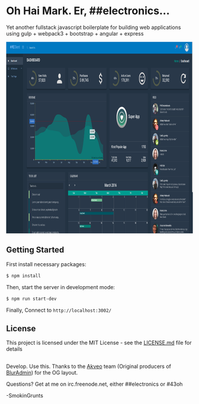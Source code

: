 # Oh Hai Mark. Er, ##electronics...

Yet another fullstack javascript boilerplate for building web applications using gulp + webpack3 + bootstrap + angular + express

<p align="center">
  <img src="./EClient Screenshot.png" alt="Dashboard Screenshot"
       width="1000" height="518">
</p>

## Getting Started

First install necessary packages:

```sh
$ npm install
```

Then, start the server in development mode:

```sh
$ npm run start-dev
```

Finally, Connect to `http://localhost:3002/`

## License

This project is licensed under the MIT License - see the [LICENSE.md](LICENSE.md) file for details

##

Develop. Use this. Thanks to the [Akveo](https://www.akveo.com/) team (Original producers of [BlurAdmin](https://github.com/akveo/blur-admin)) for the OG layout.

Questions? Get at me on irc.freenode.net, either ##electronics or #43oh

-SmokinGrunts
